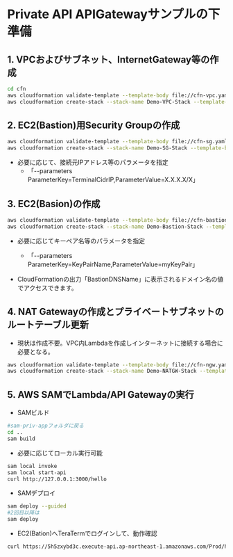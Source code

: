 # Private API APIGatewayサンプルの下準備

## 1. VPCおよびサブネット、InternetGateway等の作成
```sh
cd cfn
aws cloudformation validate-template --template-body file://cfn-vpc.yaml
aws cloudformation create-stack --stack-name Demo-VPC-Stack --template-body file://cfn-vpc.yaml
```

## 2. EC2(Bastion)用Security Groupの作成
```sh
aws cloudformation validate-template --template-body file://cfn-sg.yaml
aws cloudformation create-stack --stack-name Demo-SG-Stack --template-body file://cfn-sg.yaml
```
* 必要に応じて、接続元IPアドレス等のパラメータを指定
    * 「--parameters ParameterKey=TerminalCidrIP,ParameterValue=X.X.X.X/X」

## 3. EC2(Basion)の作成
```sh
aws cloudformation validate-template --template-body file://cfn-bastion-ec2.yaml
aws cloudformation create-stack --stack-name Demo-Bastion-Stack --template-body file://cfn-bastion-ec2.yaml
```
* 必要に応じてキーペア名等のパラメータを指定
    * 「--parameters ParameterKey=KeyPairName,ParameterValue=myKeyPair」

* CloudFormationの出力「BastionDNSName」に表示されるドメイン名の値でアクセスできます。

## 4. NAT Gatewayの作成とプライベートサブネットのルートテーブル更新
* 現状は作成不要。VPC内Lambdaを作成しインターネットに接続する場合に必要となる。

```sh
aws cloudformation validate-template --template-body file://cfn-ngw.yaml
aws cloudformation create-stack --stack-name Demo-NATGW-Stack --template-body file://cfn-ngw.yaml
```
## 5. AWS SAMでLambda/API Gatewayの実行
* SAMビルド
```sh
#sam-priv-appフォルダに戻る
cd ..
sam build
```
* 必要に応じてローカル実行可能
```sh
sam local invoke
sam local start-api
curl http://127.0.0.1:3000/hello
```
* SAMデプロイ
```sh
sam deploy --guided
#2回目以降は
sam deploy
```

* EC2(Bation)へTeraTermでログインして、動作確認
```sh
curl https://5h5zxybd3c.execute-api.ap-northeast-1.amazonaws.com/Prod/hello/
```